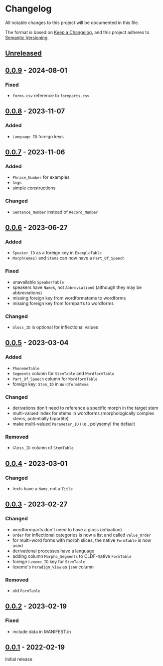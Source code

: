 # Changelog
All notable changes to this project will be documented in this file.

The format is based on [Keep a Changelog](https://keepachangelog.com/en/1.0.0/),
and this project adheres to [Semantic Versioning](https://semver.org/spec/v2.0.0.html).

## [Unreleased]

## [0.0.9] - 2024-08-01

### Fixed
* `forms.csv` reference to `formparts.csv`

## [0.0.8] - 2023-11-07

### Added
* `Language_ID` foreign keys

## [0.0.7] - 2023-11-06

### Added
* `Phrase_Number` for examples
* tags
* simple constructions

### Changed
* `Sentence_Number` instead of `Record_Number`

## [0.0.6] - 2023-06-27

### Added
* `Speaker_ID` as a foreign key in `ExampleTable`
* `Morph(emes)` and `Stems` can now have a `Part_Of_Speech`

### Fixed
* unavailable `SpeakerTable`
* speakers have `Name`s, not `Abbreviation`s (although they may be abbreviations)
* missing foreign key from wordformstems to wordforms
* missing foreign key from formparts to wordforms

### Changed
* `Gloss_ID` is optional for inflectional values

## [0.0.5] - 2023-03-04

### Added
* `PhonemeTable`
* `Segments` column for `StemTable` and `WordformTable` 
* `Part_Of_Speech` column for `WordformTable`
* foreign key: `Stem_ID` in `WordformStems`

### Changed
* derivations don't need to reference a specific morph in the target stem
* multi-valued index for stems in wordforms (morphologically complex stems, potentially bipartite)
* make multi-valued `Parameter_ID` (i.e., polysemy) the default

### Removed
* `Gloss_ID` column of `StemTable`

## [0.0.4] - 2023-03-01

### Changed
* texts have a `Name`, not a `Title`

## [0.0.3] - 2023-02-27

### Changed
* wordformparts don't need to have a gloss (infixation)
* `Order` for inflectional categories is now a list and called `Value_Order`
* for multi-word forms with morph slices, the native `FormTable` is now used
* derivational processes have a language
* adding column `Morpho_Segments` to CLDF-native `FormTable`
* foreign `Lexeme_ID` key for `StemTable`
* lexeme's `Paradigm_View` as `json` column

### Removed
* old `FormTable`

## [0.0.2] - 2023-02-19

### Fixed
* include data in MANIFEST.in

## [0.0.1] - 2022-02-19

Initial release

[Unreleased]: https://github.com/fmatter/cldf-ldd/compare/v0.0.9...HEAD
[0.0.9]: https://github.com/fmatter/cldf-ldd/compare/v0.0.8...v0.0.9
[0.0.8]: https://github.com/fmatter/cldf-ldd/compare/v0.0.7...v0.0.8
[0.0.7]: https://github.com/fmatter/cldf-ldd/compare/v0.0.6...v0.0.7
[0.0.6]: https://github.com/fmatter/cldf-ldd/compare/v0.0.5...v0.0.6
[0.0.5]: https://github.com/fmatter/cldf-ldd/compare/v0.0.4...v0.0.5
[0.0.4]: https://github.com/fmatter/cldf-ldd/compare/v0.0.3...v0.0.4
[0.0.3]: https://github.com/fmatter/cldf-ldd/compare/v0.0.2...v0.0.3
[0.0.2]: https://github.com/fmatter/cldf-ldd/compare/v0.0.1...v0.0.2
[0.0.1]: https://github.com/fmatter/cldf-ldd/compare/v0.0.1...v0.0.1